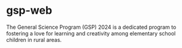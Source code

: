 # gsp-web
The General Science Program (GSP) 2024 is a dedicated program to fostering a love for learning and creativity among elementary school children in rural areas. 
